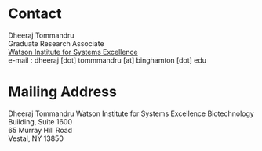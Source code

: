 # Contact

Dheeraj Tommandru  
Graduate Research Associate   
[Watson Institute for Systems Excellence](https://www.binghamton.edu/ssie/research/wise/index.html)  
e-mail : dheeraj [dot] tommmandru [at] binghamton [dot] edu  

# Mailing Address 
Dheeraj Tommandru
Watson Institute for Systems Excellence
Biotechnology Building, Suite 1600  
65 Murray Hill Road    
Vestal, NY 13850 
